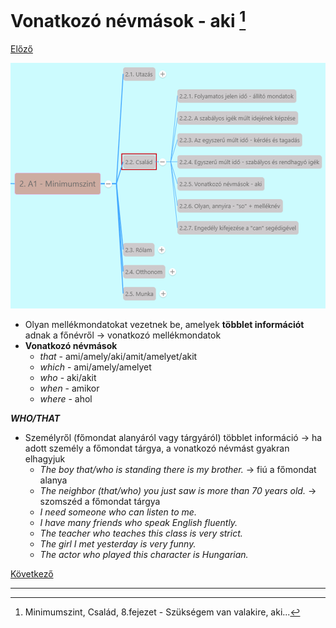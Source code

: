 # Vonatkozó névmások - aki [^1]

[Előző](4.md)

![2.2](images/2.2.png)

* Olyan mellékmondatokat vezetnek be, amelyek **többlet információt** adnak a főnévről -> vonatkozó mellékmondatok
* **Vonatkozó névmások**
  * *that* - ami/amely/aki/amit/amelyet/akit
  * *which* - ami/amely/amelyet
  * *who* - aki/akit
  * *when* - amikor
  * *where* - ahol

***WHO/THAT***
* Személyről (főmondat alanyáról vagy tárgyáról) többlet információ -> ha adott személy a főmondat tárgya, a vonatkozó névmást gyakran elhagyjuk
  * *The boy that/who is standing there is my brother.* -> fiú a főmondat alanya
  * *The neighbor (that/who) you just saw is more than 70 years old.* -> szomszéd a főmondat tárgya
  * *I need someone who can listen to me.*
  * *I have many friends who speak English fluently.*
  * *The teacher who teaches this class is very strict.*
  * *The girl I met yesterday is very funny.*
  * *The actor who played this character is Hungarian.*

[Következő](6.md)

---
[^1]: Minimumszint, Család, 8.fejezet - Szükségem van valakire, aki...